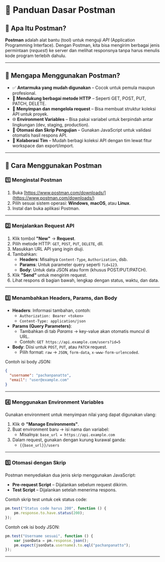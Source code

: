 # 📌 Panduan Dasar Postman

## 🔹 Apa Itu Postman?
**Postman** adalah alat bantu (tool) untuk menguji *API* (Application Programming Interface). Dengan Postman, kita bisa mengirim berbagai jenis permintaan (*request*) ke server dan melihat responsnya tanpa harus menulis kode program terlebih dahulu.

---

## 🔹 Mengapa Menggunakan Postman?
- ✅ **Antarmuka yang mudah digunakan** – Cocok untuk pemula maupun profesional.
- 🔁 **Mendukung berbagai metode HTTP** – Seperti GET, POST, PUT, PATCH, DELETE.
- 📁 **Menyimpan dan mengelola request** – Bisa membuat struktur koleksi API untuk proyek.
- 🌐 **Environment Variables** – Bisa pakai variabel untuk berpindah antar lingkungan (dev, staging, production).
- 🤖 **Otomasi dan Skrip Pengujian** – Gunakan JavaScript untuk validasi otomatis hasil respons API.
- 👥 **Kolaborasi Tim** – Mudah berbagi koleksi API dengan tim lewat fitur workspace dan export/import.

---

## 🔹 Cara Menggunakan Postman

### 1️⃣ Menginstal Postman
1. Buka [https://www.postman.com/downloads/](https://www.postman.com/downloads/)
2. Pilih sesuai sistem operasi: **Windows**, **macOS**, atau **Linux**.
3. Instal dan buka aplikasi Postman.

---

### 2️⃣ Menjalankan Request API
1. Klik tombol **"New"** → **Request**.
2. Pilih metode HTTP: `GET`, `POST`, `PUT`, `DELETE`, dll.
3. Masukkan URL API yang ingin diuji.
4. Tambahkan:
   - **Headers**: Misalnya `Content-Type`, `Authorization`, dsb.
   - **Params**: Untuk parameter query seperti `?id=123`.
   - **Body**: Untuk data JSON atau form (khusus POST/PUT/PATCH).
5. Klik **"Send"** untuk mengirim request.
6. Lihat respons di bagian bawah, lengkap dengan status, waktu, dan data.

---

### 3️⃣ Menambahkan Headers, Params, dan Body
- **Headers**: Informasi tambahan, contoh:
  - `Authorization: Bearer <token>`
  - `Content-Type: application/json`
- **Params (Query Parameters)**:
  - Tambahkan di tab *Params* → key-value akan otomatis muncul di URL.
  - Contoh: `GET https://api.example.com/users?id=5`
- **Body**: Diisi untuk `POST`, `PUT`, atau `PATCH` request.
  - Pilih format: `raw` → `JSON`, `form-data`, `x-www-form-urlencoded`.

Contoh isi body JSON:
```json
{
  "username": "pachanpanatto",
  "email": "user@example.com"
}
```

---

### 4️⃣ Menggunakan Environment Variables
Gunakan environment untuk menyimpan nilai yang dapat digunakan ulang:
1. Klik ⚙️ **"Manage Environments"**.
2. Buat environment baru → isi nama dan variabel:
   - Misalnya: `base_url = https://api.example.com`
3. Dalam request, gunakan dengan kurung kurawal ganda:
   - `{{base_url}}/users`

---

### 5️⃣ Otomasi dengan Skrip
Postman menyediakan dua jenis skrip menggunakan JavaScript:
- **Pre-request Script** – Dijalankan sebelum request dikirim.
- **Test Script** – Dijalankan setelah menerima respons.

Contoh skrip test untuk cek status code:
```javascript
pm.test("Status code harus 200", function () {
    pm.response.to.have.status(200);
});
```

Contoh cek isi body JSON:
```javascript
pm.test("Username sesuai", function () {
    var jsonData = pm.response.json();
    pm.expect(jsonData.username).to.eql("pachanpanatto");
});
```

---
